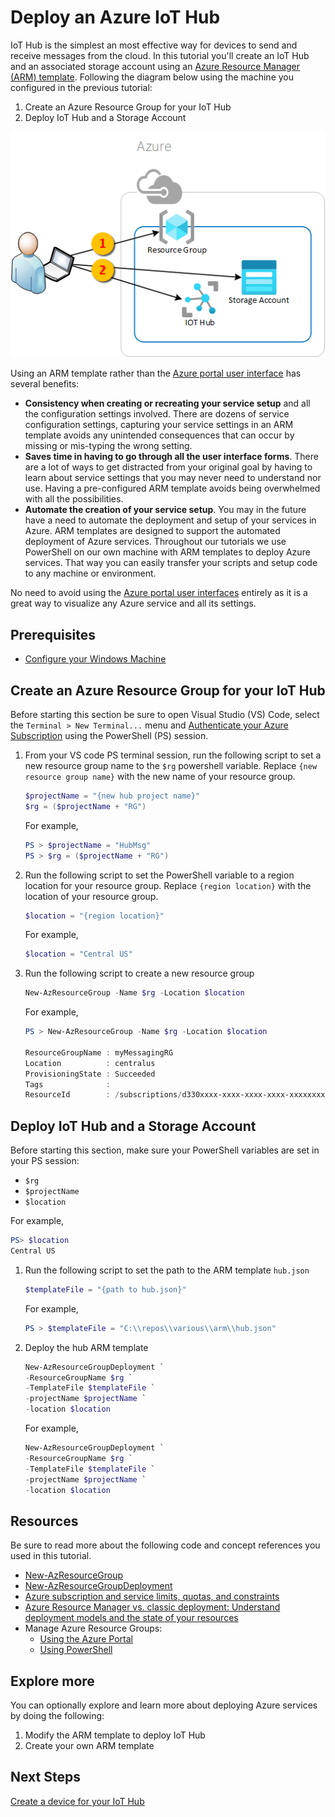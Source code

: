 # Deploy an Azure IoT Hub

IoT Hub is the simplest an most effective way for devices to send and receive messages from the cloud. In this tutorial you'll create an IoT Hub and an associated storage account using an [Azure Resource Manager (ARM) template](https://learn.microsoft.com/azure/azure-resource-manager/templates/overview). Following the diagram below using the machine you configured in the previous tutorial:

1. Create an Azure Resource Group for your IoT Hub
1. Deploy IoT Hub and a Storage Account

![deploy_iothub]

Using an ARM template rather than the [Azure portal user interface](https://portal.azure.com) has several benefits:

- **Consistency when creating or recreating your service setup** and all the configuration settings involved. There are dozens of service configuration settings, capturing your service settings in an ARM template avoids any unintended consequences that can occur by missing or mis-typing the wrong setting.
- **Saves time in having to go through all the user interface forms**. There are a lot of ways to get distracted from your original goal by having to learn about service settings that you may never need to understand nor use. Having a pre-configured ARM template avoids being overwhelmed with all the possibilities.
- **Automate the creation of your service setup**. You may in the future have a need to automate the deployment and setup of your services in Azure. ARM templates are designed to support the automated deployment of Azure services. Throughout our tutorials we use PowerShell on our own machine with ARM templates to deploy Azure services. That way you can easily transfer your scripts and setup code to any machine or environment.

No need to avoid using the [Azure portal user interfaces](https://portal.azure.com) entirely as it is a great way to visualize any Azure service and all its settings.

## Prerequisites

- [Configure your Windows Machine](tutorial-configure.md)

## Create an Azure Resource Group for your IoT Hub

Before starting this section be sure to open Visual Studio (VS) Code, select the `Terminal > New Terminal...` menu and [Authenticate your Azure Subscription](howto-connecttoazure.md) using the PowerShell (PS) session.

1. From your VS code PS terminal session, run the following script to set a new resource group name to the `$rg` powershell variable. Replace `{new resource group name}` with the new name of your resource group.

    ```powershell
    $projectName = "{new hub project name}"
    $rg = ($projectName + "RG")
    ```

    For example,

    ```powershell
    PS > $projectName = "HubMsg"
    PS > $rg = ($projectName + "RG")
    ```

1. Run the following script to set the PowerShell variable to a region location for your resource group.  Replace `{region location}` with the location of your resource group.

    ```powershell
    $location = "{region location}"
    ```

    For example,

    ```powershell
    $location = "Central US"
    ```

1. Run the following script to create a new resource group

    ```powershell
    New-AzResourceGroup -Name $rg -Location $location
    ```

    For example,

    ```powershell
    PS > New-AzResourceGroup -Name $rg -Location $location

    ResourceGroupName : myMessagingRG
    Location          : centralus
    ProvisioningState : Succeeded
    Tags              : 
    ResourceId        : /subscriptions/d330xxxx-xxxx-xxxx-xxxx-xxxxxxxxabda/resourceGroups/myMessagingRG
    
    ```

## Deploy IoT Hub and a Storage Account

Before starting this section, make sure your PowerShell variables are set in your PS session:
- `$rg`
- `$projectName`
- `$location`

For example,

```powershell
PS> $location
Central US
```

1. Run the following script to set the path to the ARM template `hub.json`

    ```powershell
    $templateFile = "{path to hub.json}"
    ```

    For example,

    ```powershell
    PS > $templateFile = "C:\\repos\\various\\arm\\hub.json"
    ```

1. Deploy the hub ARM template

    ```powershell
    New-AzResourceGroupDeployment `
    -ResourceGroupName $rg `
    -TemplateFile $templateFile `
    -projectName $projectName `
    -location $location
    ```

    For example,

    ```powershell
    New-AzResourceGroupDeployment `
    -ResourceGroupName $rg `
    -TemplateFile $templateFile `
    -projectName $projectName `
    -location $location
    ```

## Resources

Be sure to read more about the following code and concept references you used in this tutorial.

- [New-AzResourceGroup](https://learn.microsoft.com/powershell/module/az.resources/new-azresourcegroup?view=azps-9.2.0)
- [New-AzResourceGroupDeployment](https://learn.microsoft.com/powershell/module/az.resources/new-azresourcegroupdeployment?view=azps-9.2.0)
- [Azure subscription and service limits, quotas, and constraints](https://learn.microsoft.com/azure/azure-resource-manager/management/azure-subscription-service-limits)
- [Azure Resource Manager vs. classic deployment: Understand deployment models and the state of your resources](https://learn.microsoft.com/azure/azure-resource-manager/management/deployment-models)
- Manage Azure Resource Groups:
    - [Using the Azure Portal](https://learn.microsoft.com/azure/azure-resource-manager/management/manage-resource-groups-portal)
    - [Using PowerShell](https://learn.microsoft.com/azure/azure-resource-manager/management/manage-resource-groups-powershell)

## Explore more

You can optionally explore and learn more about deploying Azure services by doing the following:

1. Modify the ARM template to deploy IoT Hub
1. Create your own ARM template

## Next Steps

[Create a device for your IoT Hub](tutorial-symmetrickeydevice.md)

<!-- images -->

[deploy_iothub]: media/tutorial-deployiothub/deployiothub.png